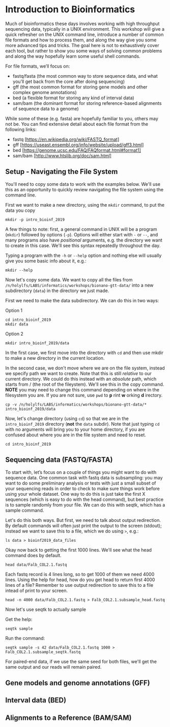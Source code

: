 Introduction to Bioinformatics
=========================

Much of bioinformatics these days involves working with high throughput sequencing data, typically in a UNIX environment. This workshop will give a quick refresher on the UNIX command line, introduce a number of common file formats and how to process them, and along the way give you some more advanced tips and tricks. The goal here is not to exhaustively cover each tool, but rather to show you some ways of solving common problems and along the way hopefully learn some useful shell commands.

For file formats, we’ll focus on:
 * fastq/fasta (the most common way to store sequence data, and what you’ll get back from the core after doing sequencing)
 * gff (the most common format for storing gene models and other complex genome annotations)
 * bed (a flexible format for storing any kind of interval data)
 * sam/bam (the dominant format for storing reference-based alignments of sequence data to a genome)

While some of these (e.g. fasta) are hopefully familiar to you, others may not be. You can find extensive detail about each file format from the following links:
 * fastq [https://en.wikipedia.org/wiki/FASTQ_format]
 * gff [https://useast.ensembl.org/info/website/upload/gff3.html]
 * bed [https://genome.ucsc.edu/FAQ/FAQformat.html#format1]
 * sam/bam [http://www.htslib.org/doc/sam.html]

Setup - Navigating the File System
----------

You'll need to copy some data to work with the examples below. We'll use this as an opportunity to quickly review navigating the file system using the command line.

First we want to make a new directory, using the `mkdir` command, to put the data you copy

```
mkdir -p intro_bioinf_2019
```

A few things to note: first, a general command in UNIX will be a program (`mkdir`) followed by options (`-p`). Options will either start with `-` or `--`, and many programs also have *positional* arguments, e.g. the directory we want to create in this case. We'll see this syntax repeatedly throughout the day.

Typing a program with the `-h` or `--help` option and nothing else will usually give you some basic info about it, e.g.:

```
mkdir --help
```

Now let's copy some data. We want to copy all the files from `/n/holylfs/LABS/informatics/workshops/bionano-gtt-data/` into a new subdirectory (`data`) in the directory we just made.

First we need to make the data subdirectory. We can do this in two ways:

Option 1
```
cd intro_bioinf_2019
mkdir data
```

Option 2
```
mkdir intro_bioinf_2019/data
```

In the first case, we first move into the directory with `cd` and then use mkdir to make a new directory in the current location.

In the second case, we don't move where we are on the file system, instead we specify path we want to create. Note that this is still *relative* to our current directory. We could do this instead with an *absolute* path, which starts from / (the root of the fileystem). We'll see this in the copy command. **NOTE** you may need to change this command depending on where in the filesystem you are. If you are not sure, use `pwd` to **p** rint **w** orking **d** irectory.

```
cp -v /n/holylfs/LABS/informatics/workshops/bionano-gtt-data/* intro_bioinf_2019/data
```

Now, let's change directory (using `cd`) so that we are in the `intro_bioinf_2019` directory (**not** the `data` subdir). Note that just typing `cd` with no arguments will bring you to your home directory, if you are confused about where you are in the file system and need to reset.

```
cd intro_bioinf_2019
```

Sequencing data (FASTQ/FASTA)
--------

To start with, let’s focus on a couple of things you might want to do with sequence data. One common task with fastq data is subsampling: you may want to do some preliminary analysis or tests with just a small subset of your sequencing reads in order to check to make sure things work before using your whole dataset. One way to do this is just take the first X sequences (which is easy to do with the head command), but best practice is to sample randomly from your file. We can do this with seqtk, which has a sample command.

Let's do this both ways. But first, we need to talk about output redirection. By default commands will often just print the output to the screen (stdout); instead we want to save this to a file, which we do using `>`, e.g.:

```
ls data > bioinf2019_data_files
```

Okay now back to getting the first 1000 lines. We'll see what the head command does by default.

```
head data/Falb_COL2.1.fastq
```

Each fastq record is 4 lines long, so to get 1000 of them we need 4000 lines. Using the help for head, how do you get head to return first 4000 lines of a file? Remember to use output redirection to save this to a file intead of print to your screen.

```
head -n 4000 data/Falb_COL2.1.fastq > Falb_COL2.1.subsample_head.fastq
```

Now let's use seqtk to actually sample

Get the help:
```
seqtk sample
```
Run the command:
```
seqtk sample -s 42 data/Falb_COL2.1.fastq 1000 > Falb_COL2.1.subsample_seqtk.fastq
```

For paired-end data, if we use the same seed for both files, we'll get the same output and our reads will remain paired. 

Gene models and genome annotations (GFF)
--------


Interval data (BED)
--------


Alignments to a Reference (BAM/SAM)
----------------
